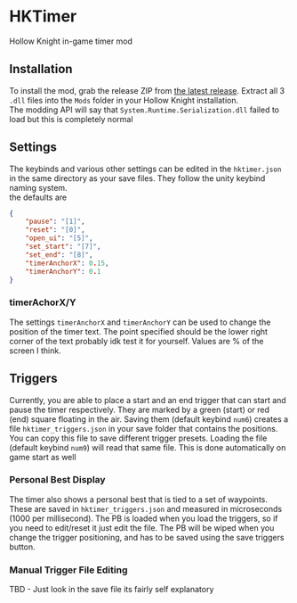 # HKTimer
Hollow Knight in-game timer mod

## Installation
To install the mod, grab the release ZIP from [the latest release](https://github.com/Yurihaia/HollowKnight-Timer/releases).
Extract all 3 `.dll` files into the `Mods` folder in your Hollow Knight installation.  
The modding API will say that `System.Runtime.Serialization.dll` failed to load but this is completely normal

## Settings
The keybinds and various other settings can be edited in the `hktimer.json` in the same directory as your save files. They follow the unity keybind naming system.  
the defaults are
```json
{
    "pause": "[1]",
    "reset": "[0]",
    "open_ui": "[5]",
    "set_start": "[7]",
    "set_end": "[8]",
    "timerAnchorX": 0.15,
    "timerAnchorY": 0.1
}
```
### timerAchorX/Y
The settings `timerAnchorX` and `timerAnchorY` can be used to change the position of the timer text.
The point specified should be the lower right corner of the text probably idk test it for yourself.
Values are % of the screen I think.

## Triggers
Currently, you are able to place a start and an end trigger that can start and pause the timer respectively.
They are marked by a green (start) or red (end) square floating in the air. Saving them (default keybind `num6`)
creates a file `hktimer_triggers.json` in your save folder that contains the positions.
You can copy this file to save different trigger presets.
Loading the file (default keybind `num9`) will read that same file. This is done automatically on game start as well

### Personal Best Display
The timer also shows a personal best that is tied to a set of waypoints.
These are saved in `hktimer_triggers.json` and measured in microseconds (1000 per millisecond).
The PB is loaded when you load the triggers, so if you need to edit/reset it just edit the file.
The PB will be wiped when you change the trigger positioning, and has to be saved using the save triggers button.

### Manual Trigger File Editing
TBD - Just look in the save file its fairly self explanatory